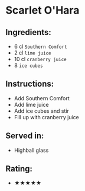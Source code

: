 # Scarlet O'Hara

## Ingredients:
- 6 cl `Southern Comfort`
- 2 cl `lime juice`
- 10 cl `cranberry juice` <!-- 12 cl `cranberry juice` -->
- 8 `ice cubes`

## Instructions:
- Add Southern Comfort
- Add lime juice
- Add ice cubes and stir
- Fill up with cranberry juice

## Served in:
- Highball glass

## Rating:
- ★★★★★
